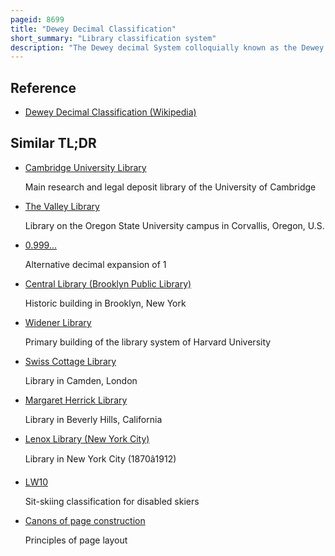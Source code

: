 ```yaml
---
pageid: 8699
title: "Dewey Decimal Classification"
short_summary: "Library classification system"
description: "The Dewey decimal System colloquially known as the Dewey decimal System is a proprietary Library Classification System which allows new Books in the appropriate Location to be added to a Library based on the Subject. It was first published by melvil Dewey in 1876 in the united States. Originally described in a 44-page Brochure it has been expanded to multiple Volumes and revised through 23 major Editions the latest being the 2011 Edition. It is also available in an abridged Version Suitable for smaller Libraries. Oclc a non-profit cooperative Serving Libraries maintains the System and licenses online Access for Catalogers to webdewey which is a continuously updated Version."
---
```


## Reference

- [Dewey Decimal Classification (Wikipedia)](https://en.wikipedia.org/?curid=8699)

## Similar TL;DR

- [Cambridge University Library](/tldr/en/cambridge-university-library)

  Main research and legal deposit library of the University of Cambridge

- [The Valley Library](/tldr/en/the-valley-library)

  Library on the Oregon State University campus in Corvallis, Oregon, U.S.

- [0.999...](/tldr/en/0999)

  Alternative decimal expansion of 1

- [Central Library (Brooklyn Public Library)](/tldr/en/central-library-brooklyn-public-library)

  Historic building in Brooklyn, New York

- [Widener Library](/tldr/en/widener-library)

  Primary building of the library system of Harvard University

- [Swiss Cottage Library](/tldr/en/swiss-cottage-library)

  Library in Camden, London

- [Margaret Herrick Library](/tldr/en/margaret-herrick-library)

  Library in Beverly Hills, California

- [Lenox Library (New York City)](/tldr/en/lenox-library-new-york-city)

  Library in New York City (1870â1912)

- [LW10](/tldr/en/lw10)

  Sit-skiing classification for disabled skiers

- [Canons of page construction](/tldr/en/canons-of-page-construction)

  Principles of page layout
